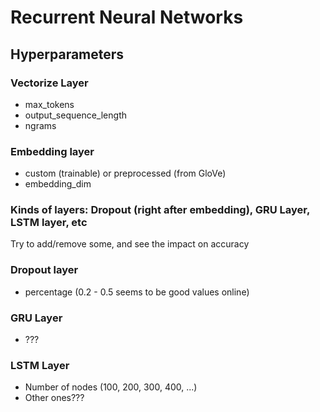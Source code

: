 # Recurrent Neural Networks

## Hyperparameters

### Vectorize Layer

* max_tokens
* output_sequence_length
* ngrams

### Embedding layer

* custom (trainable) or preprocessed (from GloVe)
* embedding_dim

### Kinds of layers: Dropout (right after embedding), GRU Layer, LSTM layer, etc

Try to add/remove some, and see the impact on accuracy

### Dropout layer

* percentage (0.2 - 0.5 seems to be good values online)

### GRU Layer

* ???

### LSTM Layer

* Number of nodes (100, 200, 300, 400, ...)
* Other ones???
